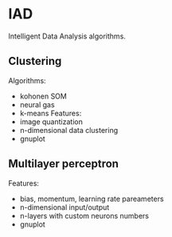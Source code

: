 # IAD
Intelligent Data Analysis algorithms.
## Clustering 
Algorithms:
* kohonen SOM
* neural gas
* k-means
Features:
* image quantization 
* n-dimensional data clustering
* gnuplot 
## Multilayer perceptron
Features:
* bias, momentum, learning rate pareameters 
* n-dimensional input/output
* n-layers with custom neurons numbers
* gnuplot 


 
